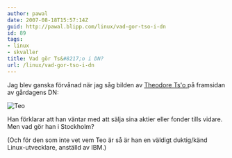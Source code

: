 ```yaml
---
author: pawal
date: 2007-08-18T15:57:14Z
guid: http://pawal.blipp.com/linux/vad-gor-tso-i-dn
id: 89
tags:
- linux
- skvaller
title: Vad gör Ts&#8217;o i DN?
url: /linux/vad-gor-tso-i-dn
---
```


Jag blev ganska förvånad när jag såg bilden av <a
href="http://thunk.org/tytso/">Theodore Ts'o </a>på framsidan av
gårdagens DN:

<img src="https://blipp.com/misc/teo.jpg" class="centered" alt="Teo" align="middle" />

Han förklarar att han väntar med att sälja sina aktier eller fonder
tills vidare. Men vad gör han i Stockholm?

(Och för den som inte vet vem Teo är så är han en väldigt duktig/känd
Linux-utvecklare, anställd av IBM.)